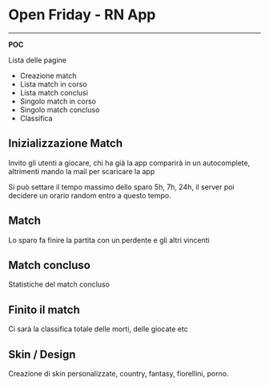 # Open Friday - RN App

-----
**POC**

Lista delle pagine

- Creazione match
- Lista match in corso
- Lista match conclusi
- Singolo match in corso
- Singolo match concluso
- Classifica

## Inizializzazione Match
Invito gli utenti a giocare, chi ha già la app comparirà in un autocomplete, altrimenti mando la mail per scaricare la app

Si può settare il tempo massimo dello sparo 5h, 7h, 24h, il server poi decidere un orario random entro a questo tempo.

## Match
Lo sparo fa finire la partita con un perdente e gli altri vincenti

## Match concluso
Statistiche del match concluso

## Finito il match
Ci sarà la classifica totale delle morti, delle giocate etc

## Skin / Design
Creazione di skin personalizzate, country, fantasy, fiorellini, porno.
